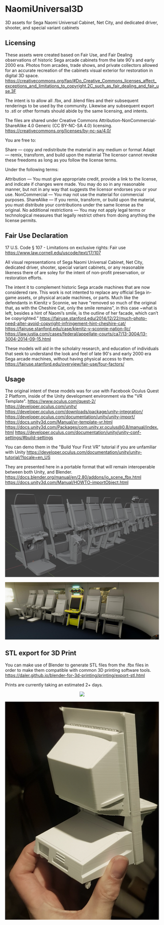 # NaomiUniversal3D
3D assets for Sega Naomi Universal Cabinet, Net City, and dedicated driver, shooter, and special variant cabinets

## Licensing
These assets were created based on Fair Use, and Fair Dealing observations of historic Sega arcade cabinets from the late 90's and early 2000 era. 
Photos from arcades, trade shows, and private collectors allowed for an accurate recreation of the cabinets visual exterior for restoration in digital 3D space. 
https://creativecommons.org/faq/#Do_Creative_Commons_licenses_affect_exceptions_and_limitations_to_copyright.2C_such_as_fair_dealing_and_fair_use.3F

The intent is to allow all .fbx, and .blend files and their subsequent renderings to be used by the community. Likewise any subsequent export to .stl or other formats should abide by the same licensing, and intents.  

The files are shared under Creative Commons Attribution-NonCommercial-ShareAlike 4.0 Generic (CC BY-NC-SA 4.0) licensing.
https://creativecommons.org/licenses/by-nc-sa/4.0/

You are free to:

Share — copy and redistribute the material in any medium or format
Adapt — remix, transform, and build upon the material
The licensor cannot revoke these freedoms as long as you follow the license terms.

Under the following terms:

Attribution — You must give appropriate credit, provide a link to the license, and indicate if changes were made. You may do so in any reasonable manner, but not in any way that suggests the licensor endorses you or your use.
NonCommercial — You may not use the material for commercial purposes.
ShareAlike — If you remix, transform, or build upon the material, you must distribute your contributions under the same license as the original.
No additional restrictions — You may not apply legal terms or technological measures that legally restrict others from doing anything the license permits.

## Fair Use Declaration

17 U.S. Code § 107 - Limitations on exclusive rights: Fair use
https://www.law.cornell.edu/uscode/text/17/107

All visual representations of Sega Naomi Universal Cabinet, Net City, dedicated driver, shooter, special variant cabinets, or any reasonable likeness there of are soley for the intent of non-profit preservation, or restoration efforts. 

The intent it to complement historic Sega arcade machines that are now considered rare. This work is not intented to replace any official Sega in-game assets, or physical arcade machines, or parts. 
Much like the defendants in Kienitz v Sconnie, we have "removed so much of the original that, as with the Cheshire Cat, only the smile remains”, in this case ~what is left, besides a hint of Naomi’s smile, is the outline of her facade, which can’t be copyrighted.”
https://fairuse.stanford.edu/2014/12/22/much-photo-need-alter-avoid-copyright-infringement-hint-cheshire-cat/
https://fairuse.stanford.edu/case/kienitz-v-sconnie-nation-llc/
https://law.justia.com/cases/federal/appellate-courts/ca7/13-3004/13-3004-2014-09-15.html

These models will aid in the scholalry research, and education of individuals that seek to understand the look and feel of late 90's and early 2000 era Sega arcade machines, without having physical access to them. 
https://fairuse.stanford.edu/overview/fair-use/four-factors/

## Usage

The original intent of these models was for use with Facebook Oculus Quest 2 Platform, inside of the Unity development environment via the "VR Template". 
https://www.oculus.com/quest-2/
https://developer.oculus.com/unity/
https://developer.oculus.com/downloads/package/unity-integration/
https://developer.oculus.com/documentation/unity/unity-import/
https://docs.unity3d.com/Manual/xr-template-vr.html
https://docs.unity3d.com/Packages/com.unity.xr.oculus@0.8/manual/index.html
https://developer.oculus.com/documentation/unity/unity-conf-settings/#build-settings

You can demo them in the "Build Your First VR" tutorial if you are unfamiliar with Unity
https://developer.oculus.com/documentation/unity/unity-tutorial/?locale=en_US

They are presented here in a portable format that will remain interoperable between both Unity, and Blender. 
https://docs.blender.org/manual/en/2.80/addons/io_scene_fbx.html
https://docs.unity3d.com/Manual/HOWTO-importObject.html

<p align="center">
  <img src="https://github.com/ArcadeHustle/NaomiUniversal3D/blob/main/pics/fleet.png">
</p>

<p align="center">
  <img src="https://github.com/ArcadeHustle/NaomiUniversal3D/blob/main/pics/Tengoku.jpeg">
</p>

## STL export for 3D Print

You can make use of Blender to generate STL files from the .fbx files in order to make them compatible with common 3D printing software tools. 
https://daler.github.io/blender-for-3d-printing/printing/export-stl.html

Prints are currently taking an estimated 2+ days. 
<p align="center">
  <img src="https://github.com/ArcadeHustle/NaomiUniversal3D/blob/main/pics/2days.jpeg">
</p>

<p align="center">
  <img src="https://github.com/ArcadeHustle/NaomiUniversal3D/blob/main/pics/realboy.png">
</p>

